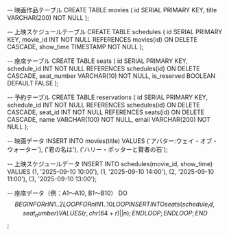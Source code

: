 -- 映画作品テーブル
CREATE TABLE movies (
    id SERIAL PRIMARY KEY,
    title VARCHAR(200) NOT NULL
);

-- 上映スケジュールテーブル
CREATE TABLE schedules (
    id SERIAL PRIMARY KEY,
    movie_id INT NOT NULL REFERENCES movies(id) ON DELETE CASCADE,
    show_time TIMESTAMP NOT NULL
);

-- 座席テーブル
CREATE TABLE seats (
    id SERIAL PRIMARY KEY,
    schedule_id INT NOT NULL REFERENCES schedules(id) ON DELETE CASCADE,
    seat_number VARCHAR(10) NOT NULL,
    is_reserved BOOLEAN DEFAULT FALSE
);

-- 予約テーブル
CREATE TABLE reservations (
    id SERIAL PRIMARY KEY,
    schedule_id INT NOT NULL REFERENCES schedules(id) ON DELETE CASCADE,
    seat_id INT NOT NULL REFERENCES seats(id) ON DELETE CASCADE,
    name VARCHAR(100) NOT NULL,
    email VARCHAR(200) NOT NULL
);

-- 映画データ
INSERT INTO movies(title) VALUES
('アバター:ウェイ・オブ・ウォーター'),
('君の名は'),
('ハリー・ポッターと賢者の石');

-- 上映スケジュールデータ
INSERT INTO schedules(movie_id, show_time) VALUES
(1, '2025-09-10 10:00'),
(1, '2025-09-10 14:00'),
(2, '2025-09-10 11:00'),
(3, '2025-09-10 13:00');

-- 座席データ（例：A1～A10, B1～B10）
DO $$
BEGIN
    FOR r IN 1..2 LOOP
        FOR n IN 1..10 LOOP
            INSERT INTO seats(schedule_id, seat_number)
            VALUES (r, chr(64+r)||n);
        END LOOP;
    END LOOP;
END$$;
